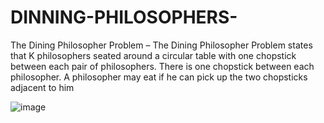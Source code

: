 # DINNING-PHILOSOPHERS-
The Dining Philosopher Problem – The Dining Philosopher Problem states that K philosophers seated around a circular table with one chopstick between each pair of philosophers. There is one chopstick between each philosopher. A philosopher may eat if he can pick up the two chopsticks adjacent to him


![image](https://user-images.githubusercontent.com/52724105/128906197-671f6df9-aeb2-4c8f-961a-11dbce985440.png)
